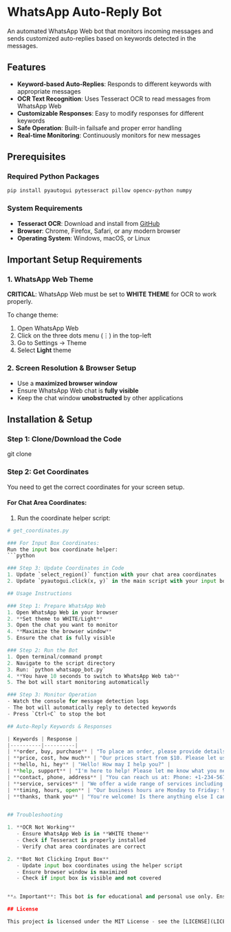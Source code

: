 # WhatsApp Auto-Reply Bot

An automated WhatsApp Web bot that monitors incoming messages and sends customized auto-replies based on keywords detected in the messages.

## Features

- **Keyword-based Auto-Replies**: Responds to different keywords with appropriate messages
- **OCR Text Recognition**: Uses Tesseract OCR to read messages from WhatsApp Web
- **Customizable Responses**: Easy to modify responses for different keywords
- **Safe Operation**: Built-in failsafe and proper error handling
- **Real-time Monitoring**: Continuously monitors for new messages

## Prerequisites

### Required Python Packages
```bash
pip install pyautogui pytesseract pillow opencv-python numpy
```

### System Requirements
- **Tesseract OCR**: Download and install from [GitHub](https://github.com/tesseract-ocr/tesseract)
- **Browser**: Chrome, Firefox, Safari, or any modern browser
- **Operating System**: Windows, macOS, or Linux

## Important Setup Requirements

### 1. WhatsApp Web Theme
**CRITICAL**: WhatsApp Web must be set to **WHITE THEME** for OCR to work properly.

To change theme:
1. Open WhatsApp Web
2. Click on the three dots menu (⋮) in the top-left
3. Go to Settings → Theme
4. Select **Light** theme

### 2. Screen Resolution & Browser Setup
- Use a **maximized browser window**
- Ensure WhatsApp Web chat is **fully visible**
- Keep the chat window **unobstructed** by other applications

## Installation & Setup

### Step 1: Clone/Download the Code
git clone

### Step 2: Get Coordinates
You need to get the correct coordinates for your screen setup.

#### For Chat Area Coordinates:
1. Run the coordinate helper script:
```python
# get_coordinates.py

### For Input Box Coordinates:
Run the input box coordinate helper:
```python

### Step 3: Update Coordinates in Code
1. Update `select_region()` function with your chat area coordinates
2. Update `pyautogui.click(x, y)` in the main script with your input box coordinates

## Usage Instructions

### Step 1: Prepare WhatsApp Web
1. Open WhatsApp Web in your browser
2. **Set theme to WHITE/Light**
3. Open the chat you want to monitor
4. **Maximize the browser window**
5. Ensure the chat is fully visible

### Step 2: Run the Bot
1. Open terminal/command prompt
2. Navigate to the script directory
3. Run: `python whatsapp_bot.py`
4. **You have 10 seconds to switch to WhatsApp Web tab**
5. The bot will start monitoring automatically

### Step 3: Monitor Operation
- Watch the console for message detection logs
- The bot will automatically reply to detected keywords
- Press `Ctrl+C` to stop the bot

## Auto-Reply Keywords & Responses

| Keywords | Response |
|----------|----------|
| **order, buy, purchase** | "To place an order, please provide details about what you'd like to purchase. We'll get back to you with confirmation and payment details." |
| **price, cost, how much** | "Our prices start from $10. Please let us know what specific product you're interested in for detailed pricing." |
| **hello, hi, hey** | "Hello! How may I help you?" |
| **help, support** | "I'm here to help! Please let me know what you need assistance with." |
| **contact, phone, address** | "You can reach us at: Phone: +1-234-567-8900, Email: contact@company.com" |
| **service, services** | "We offer a wide range of services including product sales, customer support, and consultation. How can we serve you today?" |
| **timing, hours, open** | "Our business hours are Monday to Friday: 9:00 AM - 6:00 PM, Saturday: 10:00 AM - 4:00 PM. We're closed on Sundays." |
| **thanks, thank you** | "You're welcome! Is there anything else I can help you with?" |


## Troubleshooting

1. **OCR Not Working**
   - Ensure WhatsApp Web is in **WHITE theme**
   - Check if Tesseract is properly installed
   - Verify chat area coordinates are correct

2. **Bot Not Clicking Input Box**
   - Update input box coordinates using the helper script
   - Ensure browser window is maximized
   - Check if input box is visible and not covered


**⚠️ Important**: This bot is for educational and personal use only. Ensure compliance with WhatsApp's terms of service and applicable laws in your jurisdiction.

## License

This project is licensed under the MIT License - see the [LICENSE](LICENSE) file for details.
